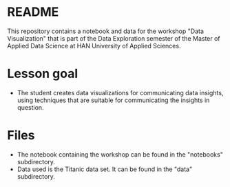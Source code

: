# README

This repository contains a notebook and data for the workshop "Data Visualization" that is part of the Data Exploration semester of the Master of Applied Data Science at HAN University of Applied Sciences.


# Lesson goal

- The student creates data visualizations for communicating data insights, using techniques that are suitable for communicating the insights in question.

# Files

- The notebook containing the workshop can be found in the "notebooks" subdirectory.
- Data used is the Titanic data set. It can be found in the "data" subdirectory.
